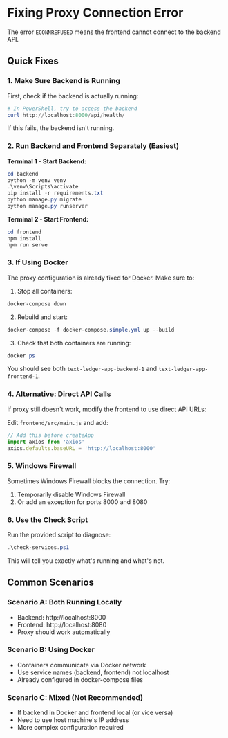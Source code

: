 # Fixing Proxy Connection Error

The error `ECONNREFUSED` means the frontend cannot connect to the backend API.

## Quick Fixes

### 1. Make Sure Backend is Running

First, check if the backend is actually running:

```powershell
# In PowerShell, try to access the backend
curl http://localhost:8000/api/health/
```

If this fails, the backend isn't running.

### 2. Run Backend and Frontend Separately (Easiest)

**Terminal 1 - Start Backend:**
```powershell
cd backend
python -m venv venv
.\venv\Scripts\activate
pip install -r requirements.txt
python manage.py migrate
python manage.py runserver
```

**Terminal 2 - Start Frontend:**
```powershell
cd frontend
npm install
npm run serve
```

### 3. If Using Docker

The proxy configuration is already fixed for Docker. Make sure to:

1. Stop all containers:
```powershell
docker-compose down
```

2. Rebuild and start:
```powershell
docker-compose -f docker-compose.simple.yml up --build
```

3. Check that both containers are running:
```powershell
docker ps
```

You should see both `text-ledger-app-backend-1` and `text-ledger-app-frontend-1`.

### 4. Alternative: Direct API Calls

If proxy still doesn't work, modify the frontend to use direct API URLs:

Edit `frontend/src/main.js` and add:
```javascript
// Add this before createApp
import axios from 'axios'
axios.defaults.baseURL = 'http://localhost:8000'
```

### 5. Windows Firewall

Sometimes Windows Firewall blocks the connection. Try:

1. Temporarily disable Windows Firewall
2. Or add an exception for ports 8000 and 8080

### 6. Use the Check Script

Run the provided script to diagnose:
```powershell
.\check-services.ps1
```

This will tell you exactly what's running and what's not.

## Common Scenarios

### Scenario A: Both Running Locally
- Backend: http://localhost:8000
- Frontend: http://localhost:8080
- Proxy should work automatically

### Scenario B: Using Docker
- Containers communicate via Docker network
- Use service names (backend, frontend) not localhost
- Already configured in docker-compose files

### Scenario C: Mixed (Not Recommended)
- If backend in Docker and frontend local (or vice versa)
- Need to use host machine's IP address
- More complex configuration required